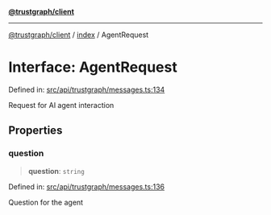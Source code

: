 [**@trustgraph/client**](../../README.md)

***

[@trustgraph/client](../../README.md) / [index](../README.md) / AgentRequest

# Interface: AgentRequest

Defined in: [src/api/trustgraph/messages.ts:134](https://github.com/trustgraph-ai/trustgraph-ts-client/blob/dd779923b4eaffccd17ba61aaee70d2766e28e49/src/api/trustgraph/messages.ts#L134)

Request for AI agent interaction

## Properties

### question

> **question**: `string`

Defined in: [src/api/trustgraph/messages.ts:136](https://github.com/trustgraph-ai/trustgraph-ts-client/blob/dd779923b4eaffccd17ba61aaee70d2766e28e49/src/api/trustgraph/messages.ts#L136)

Question for the agent
